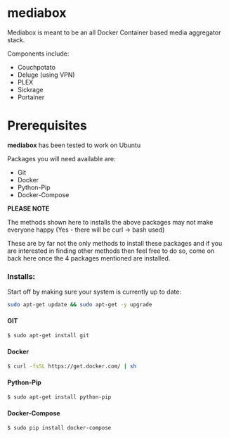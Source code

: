 # mediabox
Mediabox is meant to be an all Docker Container based media aggregator stack.

Components include:
  * Couchpotato
  * Deluge (using VPN)
  * PLEX
  * Sickrage
  * Portainer
  
# Prerequisites
**mediabox** has been tested to work on Ubuntu

Packages you will need available are:
  * Git
  * Docker
  * Python-Pip
  * Docker-Compose
  
**PLEASE NOTE**

The methods shown here to installs the above packages may not make everyone happy (Yes - there will be curl -> bash used)

These are by far not the only methods to install these packages and if you are interested in finding other methods then feel free to do so, come on back here once the 4 packages mentioned are installed.

### Installs:

Start off by making sure your system is currently up to date:
```bash
sudo apt-get update && sudo apt-get -y upgrade
```

#### GIT
```bash
$ sudo apt-get install git
```

#### Docker
```bash
$ curl -fsSL https://get.docker.com/ | sh
```
#### Python-Pip
```bash
$ sudo apt-get install python-pip
```

#### Docker-Compose
```bash
$ sudo pip install docker-compose
```

